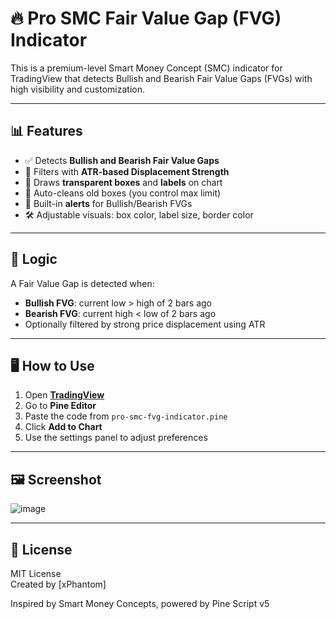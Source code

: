 # 🔥 Pro SMC Fair Value Gap (FVG) Indicator

This is a premium-level Smart Money Concept (SMC) indicator for TradingView that detects Bullish and Bearish Fair Value Gaps (FVGs) with high visibility and customization.

---

## 📊 Features

- ✅ Detects **Bullish and Bearish Fair Value Gaps**
- 🎯 Filters with **ATR-based Displacement Strength**
- 🎨 Draws **transparent boxes** and **labels** on chart
- 🚀 Auto-cleans old boxes (you control max limit)
- 🔔 Built-in **alerts** for Bullish/Bearish FVGs
- 🛠️ Adjustable visuals: box color, label size, border color

---

## 🧠 Logic

A Fair Value Gap is detected when:
- **Bullish FVG**: current low > high of 2 bars ago
- **Bearish FVG**: current high < low of 2 bars ago
- Optionally filtered by strong price displacement using ATR

---

## 🖥️ How to Use

1. Open **[TradingView](https://tradingview.com/)**  
2. Go to **Pine Editor**
3. Paste the code from `pro-smc-fvg-indicator.pine`
4. Click **Add to Chart**
5. Use the settings panel to adjust preferences

---

## 🖼️ Screenshot

![image](https://github.com/user-attachments/assets/03def779-77f6-4c04-ba06-d6ba733a7d34)

---

## 📄 License

MIT License  
Created by [xPhantom]

Inspired by Smart Money Concepts, powered by Pine Script v5
